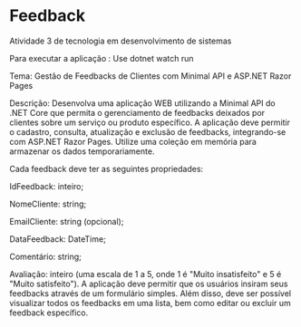 # Feedback
Atividade 3 de tecnologia em desenvolvimento de sistemas 

Para executar a aplicação : Use dotnet watch run


Tema: Gestão de Feedbacks de Clientes com Minimal API e ASP.NET Razor Pages

Descrição: Desenvolva uma aplicação WEB utilizando a Minimal API do .NET Core que permita o gerenciamento de feedbacks deixados por clientes sobre um serviço ou produto específico. A aplicação deve permitir o cadastro, consulta, atualização e exclusão de feedbacks, integrando-se com ASP.NET Razor Pages. Utilize uma coleção em memória para armazenar os dados temporariamente.

Cada feedback deve ter as seguintes propriedades:

IdFeedback: inteiro;

NomeCliente: string;

EmailCliente: string (opcional);

DataFeedback: DateTime;

Comentário: string;

Avaliação: inteiro (uma escala de 1 a 5, onde 1 é "Muito insatisfeito" e 5 é "Muito satisfeito").
A aplicação deve permitir que os usuários insiram seus feedbacks através de um formulário simples. Além disso, deve ser possível visualizar todos os feedbacks em uma lista, bem como editar ou excluir um feedback específico.
